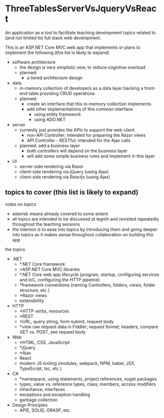 # ThreeTablesServerVsJqueryVsReact

An application as a tool to facilitate teaching development topics related to (and not limited to) full stack web development.

This is an ASP.NET Core MVC web app that implements or plans to implement the following (this list is likely to expand)

- software architecture
	- the design is very simplistic now, to reduce cognitive overload
	- planned:
		- a tiered architecture design
- data
	- in-memory collection of developers as a data layer backing a front-end table providing CRUD operations
	- planned:
		- create an interface that this in-memory collection implements
		- add other implementations of this common interface
			- using entity framework 
			- using ADO.NET
- server
	- currently just provides the APIs to support the web client
		- non-API Controller; intended for preparing the Razor views
		- API Controller - RESTful; intended for the Ajax calls
	- planned: add a business layer
		- both controllers will depend on the business layer
		- will add some simple business rules and implement in this layer
- UI
	- server-side rendering via Razor
	- client-side rendering via jQuery (using Ajax)
	- client-side rendering via Reactjs (using Ajax)

## topics to cover (this list is likely to expand)

notes on topics

- asterisk means already covered to some extent
- all topics are intended to be discussed at legnth and revisited repeatedly throughout the teaching sessions
- the intenion is to ease into topics by introducing them and going deeper into topics as it makes sense throughout collaboration on building this app

the topics

- .NET
	- *.NET Core framework
	- *ASP.NET Core MVC libraries
	- *.NET Core web app lifecycle (program, startup, configuring services and IoC, configuring the HTTP pipeline)
	- *framework conventions (naming Controllers, folders, views, folder structure, etc.)
	- *Razor views
	- extensibility
- HTTP
	- *HTTP verbs, resources
	- *REST
	- *URL, query string, form submit, request body
	- *view raw request data in Fiddler; request format; headers, compare GET vs. POST, see request body
- Web
	- *HTML, CSS, JavaScript
	- *jQuery
	- *Ajax
	- React
	- modern JS tooling (modules, webpack, NPM, babel, JSX, TypeScript, tsc, etc.)
- C#
	- *namespace, using statements, project references, nuget packages
	- types, value vs. reference types, class, members, access modifiers
	- inheritance, interfaces
	- exceptions and exception handling
	- garbage collection
- Design Principles
	- APIE, SOLID, GRASP, etc.

